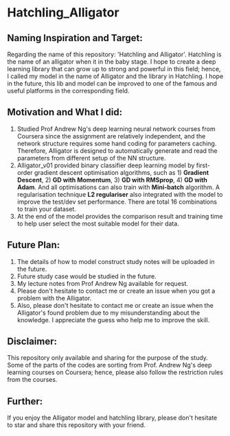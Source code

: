 # Hatchling_Alligator

## Naming Inspiration and Target:
Regarding the name of this repository: 'Hatchling and Alligator'. Hatchling is the name of an alligator when it in the baby stage. I hope to create a deep learning library that can grow up to strong and powerful in this field; hence, I called my model in the name of Alligator and the library in Hatchling. I hope in the future, this lib and model can be improved to one of the famous and useful platforms in the corresponding field.

## Motivation and What I did:
1. Studied Prof Andrew Ng's deep learning neural network courses from Coursera since the assignment are relatively independent, and the network structure requires some hand coding for parameters caching. Therefore, Alligator is designed to automatically generate and read the parameters from different setup of the NN structure. 
2. Alligator_v01 provided binary classifier deep learning model by first-order gradient descent optimisation algorithms, such as 1) **Gradient Descent**, 2) **GD with Momentum**, 3) **GD with RMSprop**, 4) **GD with Adam**. And all optimisations can also train with **Mini-batch** algorithm. A regularisation technique **L2 regulariser** also integrated with the model to improve the test/dev set performance. There are total 16 combinations to train your dataset.
3. At the end of the model provides the comparison result and training time to help user select the most suitable model for their data.

## Future Plan:
1. The details of how to model construct study notes will be uploaded in the future.
2. Future study case would be studied in the future.
3. My lecture notes from Prof Andrew Ng available for request.
4. Please don't hesitate to contact me or create an issue when you got a problem with the Alligator.
5. Also, please don't hesitate to contact me or create an issue when the Alligator's found problem due to my misunderstanding about the knowledge. I appreciate the guess who help me to improve the skill.

## Disclaimer:
This repository only available and sharing for the purpose of the study. Some of the parts of the codes are sorting from Prof. Andrew Ng's deep learning courses on Coursera; hence, please also follow the restriction rules from the courses.

## Further:
If you enjoy the Alligator model and hatchling library, please don't hesitate to star and share this repository with your friend. 
